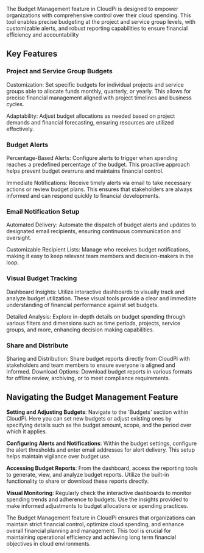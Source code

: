 The Budget Management feature in CloudPi is designed to empower organizations with 
comprehensive control over their cloud spending. This tool enables precise budgeting at the 
project and service group levels, with customizable alerts, and robust reporting capabilities 
to ensure financial efficiency and accountability

## Key Features 
### Project and Service Group Budgets                
Customization: Set specific budgets for individual projects and service groups able to 
allocate funds monthly, quarterly, or yearly. This allows for precise financial management 
aligned with project timelines and business cycles.

Adaptability: Adjust budget allocations as needed based on project demands and financial 
forecasting, ensuring resources are utilized effectively.

### Budget Alerts                                                                       
Percentage-Based Alerts: Configure alerts to trigger when spending reaches a predefined 
percentage of the budget. This proactive approach helps prevent budget overruns and 
maintains financial control.                       

Immediate Notifications: Receive timely alerts via email to take necessary actions or review 
budget plans. This ensures that stakeholders are always informed and can respond quickly 
to financial developments.

### Email Notification Setup
Automated Delivery: Automate the dispatch of budget alerts and updates to designated 
email recipients, ensuring continuous communication and oversight.

Customizable Recipient Lists: Manage who receives budget notifications, making it easy to 
keep relevant team members and decision-makers in the loop.

### Visual Budget Tracking
Dashboard Insights: Utilize interactive dashboards to visually track and analyze budget 
utilization. These visual tools provide a clear and immediate understanding of financial 
performance against set budgets.

Detailed Analysis: Explore in-depth details on budget spending through various filters and 
dimensions such as time periods, projects, service groups, and more, enhancing decision making capabilities.

### Share and Distribute
Sharing and Distribution: Share budget reports directly from CloudPi with stakeholders and 
team members to ensure everyone is aligned and informed.
Download Options: Download budget reports in various formats for offline review, 
archiving, or to meet compliance requirements.

## Navigating the Budget Management Feature

**Setting and Adjusting Budgets**: Navigate to the 'Budgets' section within CloudPi. Here you 
can set new budgets or adjust existing ones by specifying details such as the budget amount, 
scope, and the period over which it applies.

**Configuring Alerts and Notifications**: Within the budget settings, configure the alert 
thresholds and enter email addresses for alert delivery. This setup helps maintain vigilance 
over budget use.

**Accessing Budget Reports**: From the dashboard, access the reporting tools to generate, 
view, and analyze budget reports. Utilize the built-in functionality to share or download 
these reports directly.

**Visual Monitoring**: Regularly check the interactive dashboards to monitor spending trends 
and adherence to budgets. Use the insights provided to make informed adjustments to 
budget allocations or spending practices.

The Budget Management feature in CloudPi ensures that organizations can maintain strict 
financial control, optimize cloud spending, and enhance overall financial planning and 
management. This tool is crucial for maintaining operational efficiency and achieving long term financial objectives in cloud environments.
